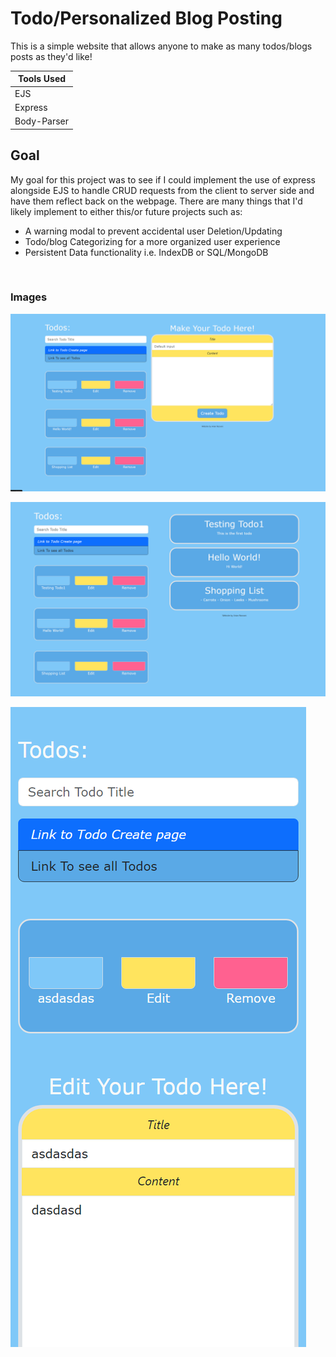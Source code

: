 # Todo/Personalized Blog Posting

This is a simple website that allows anyone to make as many todos/blogs posts as they'd like!
<br>

| Tools Used  |
| ----------- |
| EJS |
| Express |
| Body-Parser |


## Goal

My goal for this project was to see if I could implement the use of express alongside EJS to handle 
CRUD requests from the client to server side and have them reflect back on the webpage. 
There are many things that I'd likely implement to either this/or future projects such as:

- A warning modal to prevent accidental user Deletion/Updating
- Todo/blog Categorizing for a more organized user experience
- Persistent Data functionality i.e. IndexDB or SQL/MongoDB

<br>

### Images

![Image 1](./public/Images/Capture.PNG)
<br>

![Image 2](./public/Images/Capture2.PNG)
<br>

![Image 2](./public/Images/Capture-mobile.PNG)




